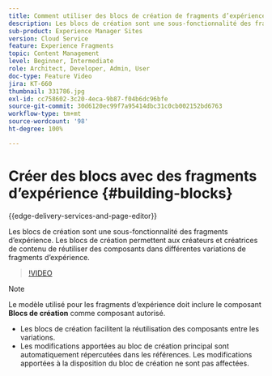 ```yaml
---
title: Comment utiliser des blocs de création de fragments d’expérience
description: Les blocs de création sont une sous-fonctionnalité des fragments d’expérience, qui permet la réutilisation de composants créés dans des variations de fragments d’expérience.
sub-product: Experience Manager Sites
version: Cloud Service
feature: Experience Fragments
topic: Content Management
level: Beginner, Intermediate
role: Architect, Developer, Admin, User
doc-type: Feature Video
jira: KT-660
thumbnail: 331786.jpg
exl-id: cc758602-3c20-4eca-9b87-f04b6dc96bfe
source-git-commit: 30d6120ec99f7a95414dbc31c0cb002152bd6763
workflow-type: tm+mt
source-wordcount: '98'
ht-degree: 100%

---
```


# Créer des blocs avec des fragments d’expérience {#building-blocks}

{{edge-delivery-services-and-page-editor}}

Les blocs de création sont une sous-fonctionnalité des fragments d’expérience. Les blocs de création permettent aux créateurs et créatrices de contenu de réutiliser des composants dans différentes variations de fragments d’expérience.

>[!VIDEO](https://video.tv.adobe.com/v/331786?quality=12&learn=on)

>[!NOTE]
>
> Le modèle utilisé pour les fragments d’expérience doit inclure le composant **Blocs de création** comme composant autorisé.

* Les blocs de création facilitent la réutilisation des composants entre les variations.
* Les modifications apportées au bloc de création principal sont automatiquement répercutées dans les références. Les modifications apportées à la disposition du bloc de création ne sont pas affectées.
